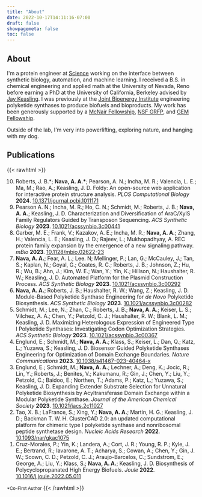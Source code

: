 ```yaml
---
title: "About"
date: 2022-10-17T14:11:16-07:00
draft: false
showpagemeta: false
toc: false
---
```


## About

I'm a protein engineer at [Science](https://science.xyz/) working on the interface between
synthetic biology, automation, and machine learning.
I received a B.S. in chemical engineering and applied math at the University of Nevada, Reno before
earning a PhD at the University of California, Berkeley
advised by [Jay Keasling](https://keaslinglab.lbl.gov/people/#principal-investigator). I was previously at the [Joint Bioenergy Institute](https://www.jbei.org/) engineering polyketide synthases to produce biofuels and bioproducts.
My work has been generously supported by a [McNair Fellowship](https://mcnairscholars.com/), [NSF GRFP](https://www.nsfgrfp.org/),
and [GEM Fellowship](https://www.gemfellowship.org/).

Outside of the lab, I'm very into powerlifting, exploring nature, and hanging with my dog.

## Publications

{{< rawhtml >}}

<ol reversed>
  <li>Roberts, J. B.*; <b>Nava, A. A.*</b>; Pearson, A. N.; Incha, M. R.; Valencia, L. E.; Ma, M.; Rao, A.; Keasling, J. D. Foldy: An open-source web application for interactive protein structure analysis. <i>PLOS Computational Biology</i> <b>2024</b>. <a href="https://doi.org/10.1371/journal.pcbi.1011171">10.1371/journal.pcbi.1011171</a>
  </li>
  <li>Pearson A. N.; Incha, M. R.; Ho, C. N.; Schmidt, M.; Roberts, J. B.; <b>Nava, A. A.</b>; Keasling, J. D. Characterization and Diversification of AraC/XylS Family Regulators Guided by Transposon Sequencing. <i>ACS Synthetic Biology</i> <b>2023</b>. <a href="https://doi.org/10.1021/acssynbio.3c00441">10.1021/acssynbio.3c00441</a>
  </li>
  <li>Garber, M. E.; Frank, V.; Kazakov, A. E.; Incha, M. R.; <b>Nava, A. A.</b>; Zhang, H.; Valencia, L. E.; Keasling, J. D.; Rajeev, L.; Mukhopadhyay, A. REC protein family expansion by the emergence of a new signaling pathway. <i>mBio</i> <b>2023</b>. <a href="https://doi.org/10.1128/mbio.02622-23">10.1128/mbio.02622-23</a>
  </li>
  <li><b>Nava, A. A.</b>; Fear, A. L.; Lee. N; Mellinger, P.; Lan, G.; McCauley, J.; Tan, S.; Kaplan, N.; Goyal, G.; Coates, R. C.; Roberts, J. B.; Johnson, Z.; Hu, R.; Wu, B.; Ahn, J.; Kim, W. E.; Wan, Y.; Yin, K.; Hillson, N.; Haushalter, R. W.; Keasling, J. D. Automated Platform for the Plasmid Construction Process. <i>ACS Synthetic Biology</i> <b>2023</b>. <a href="https://doi.org/10.1021/acssynbio.3c00292">10.1021/acssynbio.3c00292</a>
  </li>
  <li><b>Nava, A. A.</b>; Roberts, J. B.; Haushalter, R. W.; Wang, Z.; Keasling, J. D. Module-Based Polyketide Synthase Engineering for <i>de Novo</i> Polyketide Biosynthesis. <i>ACS Synthetic Biology</i> <b>2023</b>. <a href="https://doi.org/10.1021/acssynbio.3c00282">10.1021/acssynbio.3c00282</a>
  </li>
  <li>Schmidt, M.; Lee, N.; Zhan, C.; Roberts, J. B.; <b>Nava, A. A.</b>; Keiser, L. S.; Vilchez, A. A.; Chen, Y.; Petzold, C. J.; Haushalter, R. W.; Blank, L. M.; Keasling, J. D. Maximizing Heterologous Expression of Engineered Type I Polyketide Synthases: Investigating Codon Optimization Strategies. <i>ACS Synthetic Biology</i> <b>2023</b>. <a href="https://doi.org/10.1021/acssynbio.3c00367">10.1021/acssynbio.3c00367</a>
  </li>
  <li>Englund, E.; Schmidt, M.; <b>Nava, A. A.</b>; Klass, S.; Keiser, L.; Dan, Q.; Katz, L.; Yuzawa, S.; Keasling, J. D. Biosensor Guided Polyketide Synthases Engineering for Optimization of Domain Exchange Boundaries. <i>Nature Communications</i> <b>2023</b>. <a href="https://doi.org/10.1038/s41467-023-40464-x">10.1038/s41467-023-40464-x</a>
  </li>
  <li>Englund, E.; Schmidt, M.; <b>Nava, A. A.</b>; Lechner, A.; Deng, K.; Jocic, R.; Lin, Y.; Roberts, J.; Benites, V.; Kakumanu, R.; Gin, J.; Chen, Y.; Liu, Y.; Petzold, C.; Baidoo, E.; Northen, T.; Adams, P.; Katz, L.; Yuzawa, S.; Keasling, J. D. Expanding Extender Substrate Selection for Unnatural Polyketide Biosynthesis by Acyltransferase Domain Exchange within a Modular Polyketide Synthase. <i>Journal of the American Chemical Society</i> <b>2023</b>. <a href="https://doi.org/10.1021/jacs.2c11027">10.1021/jacs.2c11027</a>
  </li>
  <li>Tao, X. B.; LaFrance, S.; Xing, Y.; <b>Nava, A. A.</b>; Martin, H. G.; Keasling, J. D.; Backman T. W. H. ClusterCAD 2.0: an updated computational platform for chimeric type I polyketide synthase and nonribosomal peptide synthetase design. <i>Nucleic Acids Research</i> <b>2022</b>. <a href="https://doi.org/10.1093/nar/gkac1075">10.1093/nar/gkac1075</a>
  </li>
  <li>Cruz-Morales, P.; Yin, K.; Landera, A.; Cort, J. R.; Young, R. P.; Kyle, J. E.; Bertrand, R.; Iavarone, A. T.; Acharya, S.; Cowan, A.; Chen, Y.; Gin, J. W.; Scown, C. D.; Petzold, C. J.; Araujo-Barcelos, C.; Sundstrom, E.; George, A.; Liu, Y.; Klass, S.; <b>Nava, A. A.</b>; Keasling, J. D. Biosynthesis of Polycyclopropanated High Energy Biofuels. <i>Joule</i> <b>2022</b>. <a href="https://doi.org/10.1016/j.joule.2022.05.011">10.1016/j.joule.2022.05.011</a>
  </li>
</ol>
<small>*Co-First Author</small>
{{< /rawhtml >}}
